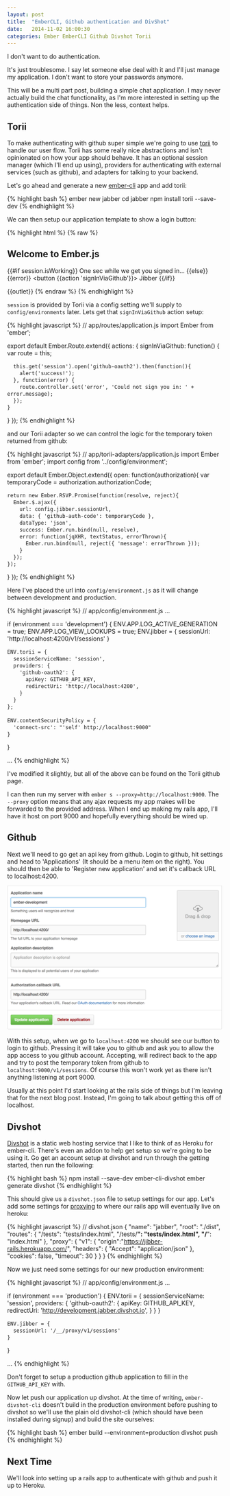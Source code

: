 ```yaml
---
layout: post
title:  "EmberCLI, Github authentication and DivShot"
date:   2014-11-02 16:00:30
categories: Ember EmberCLI Github Divshot Torii
---
```


I don't want to do authentication.

It's just troublesome. I say let someone else deal with it and I'll just manage
my application. I don't want to store your passwords anymore.

This will be a multi part post, building a simple chat application. I may never
actually build the chat functionality, as I'm more interested in setting up the
authentication side of things. Non the less, context helps.

## Torii

To make authenticating with github super simple we're going to use
[torii](https://github.com/Vestorly/torii) to handle our user flow. Torii has
some really nice abstractions and isn't opinionated on how your app should
behave. It has an optional session manager (which I'll end up using), providers
for authenticating with external services (such as github), and adapters for
talking to your backend.

Let's go ahead and generate a new [ember-cli](http://www.ember-cli.com/) app and
add torii:

{% highlight bash %}
ember new jabber
cd jabber
npm install torii --save-dev
{% endhighlight %}

We can then setup our application template to show a login button:

{% highlight html %}
{% raw %}
<!-- app/templates/application.hbs -->

<h2 id='title'>Welcome to Ember.js</h2>

{{#if session.isWorking}}
  One sec while we get you signed in...
{{else}}
  {{error}}
  <button {{action 'signInViaGithub'}}>
    Jibber
  </button>
{{/if}}

{{outlet}}
{% endraw %}
{% endhighlight %}

`session` is provided by Torii via a config setting we'll supply to
`config/environments` later. Lets get that `signInViaGithub` action setup:

{% highlight javascript %}
// app/routes/application.js
import Ember from 'ember';

export default Ember.Route.extend({
  actions: {
    signInViaGithub: function() {
      var route = this;

      this.get('session').open('github-oauth2').then(function(){
        alert('success!');
      }, function(error) {
        route.controller.set('error', 'Could not sign you in: ' + error.message);
      });
    }
  }
});
{% endhighlight %}

and our Torii adapter so we can control the logic for the temporary token
returned from github:

{% highlight javascript %}
// app/torii-adapters/application.js
import Ember from 'ember';
import config from '../config/environment';

export default Ember.Object.extend({
  open: function(authorization){
    var temporaryCode = authorization.authorizationCode;

    return new Ember.RSVP.Promise(function(resolve, reject){
      Ember.$.ajax({
        url: config.jibber.sessionUrl,
        data: { 'github-auth-code': temporaryCode },
        dataType: 'json',
        success: Ember.run.bind(null, resolve),
        error: function(jqXHR, textStatus, errorThrown){
          Ember.run.bind(null, reject({ 'message': errorThrown }));
        }
      });
    });
  }
});
{% endhighlight %}

Here I've placed the url into `config/environment.js` as it will change between
development and production.

{% highlight javascript %}
// app/config/environment.js
...

  if (environment === 'development') {
    ENV.APP.LOG_ACTIVE_GENERATION = true;
    ENV.APP.LOG_VIEW_LOOKUPS = true;
    ENV.jibber = {
      sessionUrl: 'http://localhost:4200/v1/sessions'
    }

    ENV.torii = {
      sessionServiceName: 'session',
      providers: {
        'github-oauth2': {
          apiKey: GITHUB_API_KEY,
          redirectUri: 'http://localhost:4200',
        }
      }
    };

    ENV.contentSecurityPolicy = {
      'connect-src': "'self' http://localhost:9000"
    }
  }

...
{% endhighlight %}

I've modified it slightly, but all of the above can be found on the Torii github
page.

I can then run my server with `ember s --proxy=http://localhost:9000`. The
`--proxy` option means that any ajax requests my app makes will be forwarded to
the provided address. When I end up making my rails app, I'll have it host on
port 9000 and hopefully everything should be wired up.

## Github

Next we'll need to go get an api key from github. Login to github, hit settings
and head to 'Applications' (It should be a menu item on the right). You should
then be able to 'Register new application' and set it's callback URL to
localhost:4200.

![github-application][github-application]

[github-application]:/img/github-application.png

With this setup, when we go to `localhost:4200` we should see our button to
login to github. Pressing it will take you to github and ask you to allow the
app access to you github account. Accepting, will redirect back to the app and
try to post the temporary token from github to `localhost:9000/v1/sessions`. Of
course this won't work yet as there isn't anything listening at port 9000.

Usually at this point I'd start looking at the rails side of things but I'm
leaving that for the next blog post. Instead, I'm going to talk about getting
this off of localhost.

## Divshot
[Divshot](https://divshot.com/) is a static web hosting service that I like to
think of as Heroku for ember-cli. There's even an addon to help get setup so
we're going to be using it. Go get an account setup at divshot and run through
the getting started, then run the following:

{% highlight bash %}
npm install --save-dev ember-cli-divshot
ember generate divshot
{% endhighlight %}

This should give us a `divshot.json` file to setup settings for our app. Let's
add some settings for [proxying](http://docs.divshot.com/services/proxy) to
where our rails app will eventually live on heroku:

{% highlight javascript %}
// divshot.json
{
  "name": "jabber",
  "root": "./dist",
  "routes": {
    "/tests": "tests/index.html",
    "/tests/**": "tests/index.html",
    "/**": "index.html"
  },
  "proxy": {
    "v1": {
      "origin":"https://jibber-rails.herokuapp.com/",
      "headers": {
        "Accept": "application/json"
      },
      "cookies": false,
      "timeout": 30
    }
  }
}
{% endhighlight %}

Now we just need some settings for our new production environment:


{% highlight javascript %}
// app/config/environment.js
...

  if (environment === 'production') {
    ENV.torii = {
      sessionServiceName: 'session',
      providers: {
        'github-oauth2': {
          apiKey: GITHUB_API_KEY,
          redirectUri: 'http://development.jabber.divshot.io',
        }
      }
    }

    ENV.jibber = {
      sessionUrl: '/__/proxy/v1/sessions'
    }
  }

...
{% endhighlight %}

Don't forget to setup a production github application to fill in the
`GITHUB_API_KEY` with.

Now let push our application up divshot. At the time of writing,
`ember-divshot-cli` doesn't build in the production environment before pushing
to divshot so we'll use the plain old divshot-cli (which should have been
installed during signup) and build the site ourselves:

{% highlight bash %}
ember build --environment=production
divshot push
{% endhighlight %}

## Next Time
We'll look into setting up a rails app to authenticate with github and push it
up to Heroku.
